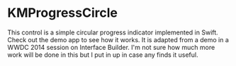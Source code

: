 KMProgressCircle
================

This control is a simple circular progress indicator implemented in Swift. Check out the demo app to see how it works. It is adapted from a demo in a WWDC 2014 session on Interface Builder. I'm not sure how much more work will be done in this but I put in up in case any finds it useful.
